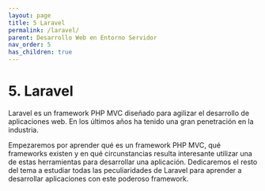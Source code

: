 ```yaml
---
layout: page
title: 5 Laravel
permalink: /laravel/
parent: Desarrollo Web en Entorno Servidor
nav_order: 5
has_children: true
---
```

# 5. Laravel

Laravel es un framework PHP MVC diseñado para agilizar el desarrollo de aplicaciones web. En los últimos años ha tenido una gran penetración en la industria.

Empezaremos por aprender qué es un framework PHP MVC, qué frameworks existen y en qué circunstancias resulta interesante utilizar una de estas herramientas para desarrollar una aplicación. Dedicaremos el resto del tema a estudiar todas las peculiaridades de Laravel para aprender a desarrollar aplicaciones con este poderoso framework.
